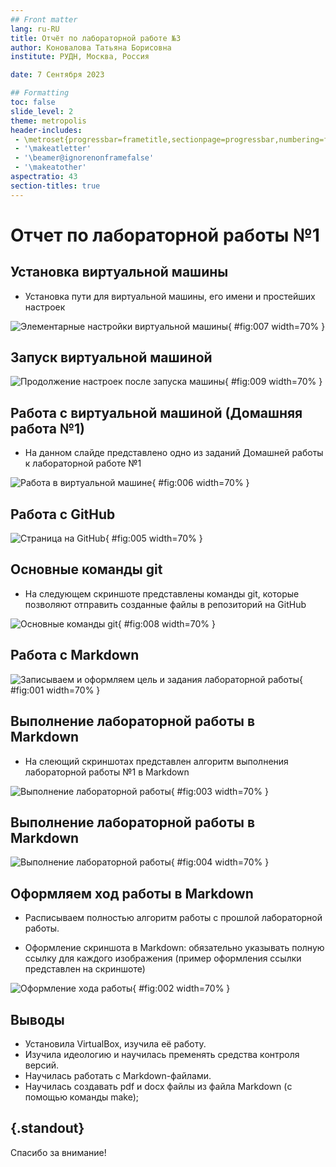```yaml
---
## Front matter
lang: ru-RU
title: Отчёт по лабораторной работе №3
author: Коновалова Татьяна Борисовна
institute: РУДН, Москва, Россия

date: 7 Сентября 2023

## Formatting
toc: false
slide_level: 2
theme: metropolis
header-includes: 
 - \metroset{progressbar=frametitle,sectionpage=progressbar,numbering=fraction}
 - '\makeatletter'
 - '\beamer@ignorenonframefalse'
 - '\makeatother'
aspectratio: 43
section-titles: true
---
```


# Отчет по лабораторной работы №1

## Установка виртуальной машины

- Установка пути для виртуальной машины, его имени и простейших настроек

![Элементарные настройки виртуальной машины](image/7.png){ #fig:007 width=70% }

## Запуск виртуальной машиной

![Продолжение настроек после запуска машины](image/9.png){ #fig:009 width=70% }

## Работа с виртуальной машиной (Домашняя работа №1)

- На данном слайде представлено одно из заданий Домашней работы к лабораторной работе №1

![Работа в виртуальной машине](image/6.png){ #fig:006 width=70% }

## Работа с GitHub

![Страница на GitHub](image/5.png){ #fig:005 width=70% }

## Основные команды git

- На следующем скриншоте представлены команды git, которые позволяют отправить созданные файлы в репозиторий на GitHub

![Основные команды git](image/8.png){ #fig:008 width=70% }

## Работа с Markdown

![Записываем и оформляем цель и задания лабораторной работы](image/1.png){ #fig:001 width=70% }

## Выполнение лабораторной работы в Markdown

- На слеющий скриншотах представлен алгоритм выполнения лабораторной работы №1 в Markdown

![Выполнение лабораторной работы](image/3.png){ #fig:003 width=70% }

## Выполнение лабораторной работы в Markdown

![Выполнение лабораторной работы](image/4.png){ #fig:004 width=70% }

## Оформляем ход работы в Markdown

- Расписываем полностью алгоритм работы с прошлой лабораторной работы.

- Оформление скриншота в Markdown: обязательно указывать полную ссылку для каждого изображения (пример оформления ссылки представлен на скриншоте)

![Оформление хода работы](image/2.png){ #fig:002 width=70% }

## Выводы

- Установила VirtualBox, изучила её работу. 
- Изучила идеологию и научилась пременять средства контроля версий. 
- Научилась работать с Markdown-файлами.
- Научилась создавать pdf и docx файлы из файла Markdown (с помощью команды make);


## {.standout}

Спасибо за внимание!
